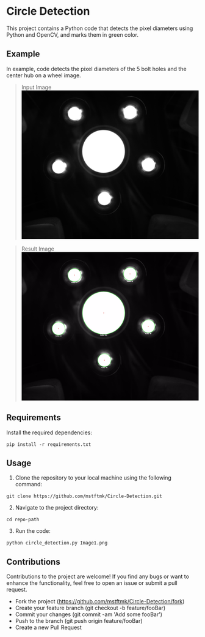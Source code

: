 # Circle Detection

This project contains a Python code that detects the pixel diameters using Python and OpenCV, and marks them in green color.

## Example

In example, code detects the pixel diameters of the 5 bolt holes and the center hub on a wheel image.

> Input Image
![Image1](https://github.com/mstftmk/Circle-Detection/blob/main/Images/Image1.png?raw=true)

> Result Image
![Image2](https://github.com/mstftmk/Circle-Detection/blob/main/Images/Image2.png?raw=true)


## Requirements

Install the required dependencies:

```shell
pip install -r requirements.txt
```

## Usage

1. Clone the repository to your local machine using the following command:

```shell
git clone https://github.com/mstftmk/Circle-Detection.git
```

2. Navigate to the project directory:
```shell
cd repo-path
```

3. Run the code:

```shell
python circle_detection.py Image1.png
```

## Contributions

Contributions to the project are welcome! If you find any bugs or want to enhance the functionality, feel free to open an issue or submit a pull request.

- Fork the project (https://github.com/mstftmk/Circle-Detection/fork)
- Create your feature branch (git checkout -b feature/fooBar)
- Commit your changes (git commit -am 'Add some fooBar')
- Push to the branch (git push origin feature/fooBar)
- Create a new Pull Request